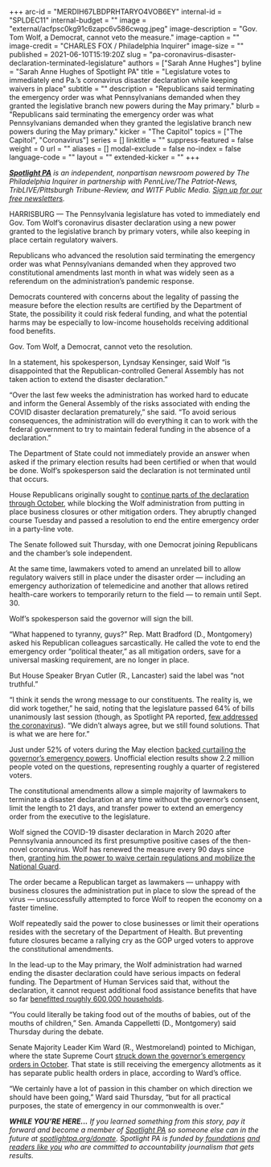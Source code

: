 +++
arc-id = "MERDIH67LBDPRHTARYO4VOB6EY"
internal-id = "SPLDEC11"
internal-budget = ""
image = "external/acfpsc0kg91c6zapc6v586cwqg.jpeg"
image-description = "Gov. Tom Wolf, a Democrat, cannot veto the measure."
image-caption = ""
image-credit = "CHARLES FOX / Philadelphia Inquirer"
image-size = ""
published = 2021-06-10T15:19:20Z
slug = "pa-coronavirus-disaster-declaration-terminated-legislature"
authors = ["Sarah Anne Hughes"]
byline = "Sarah Anne Hughes of Spotlight PA"
title = "Legislature votes to immediately end Pa.’s coronavirus disaster declaration while keeping waivers in place"
subtitle = ""
description = "Republicans said terminating the emergency order was what Pennsylvanians demanded when they granted the legislative branch new powers during the May primary."
blurb = "Republicans said terminating the emergency order was what Pennsylvanians demanded when they granted the legislative branch new powers during the May primary."
kicker = "The Capitol"
topics = ["The Capitol", "Coronavirus"]
series = []
linktitle = ""
suppress-featured = false
weight = 0
url = ""
aliases = []
modal-exclude = false
no-index = false
language-code = ""
layout = ""
extended-kicker = ""
+++

<a href="https://www.spotlightpa.org/"><i><b>Spotlight PA</b></i></a><i> is an independent, nonpartisan newsroom powered by The Philadelphia Inquirer in partnership with PennLive/The Patriot-News, TribLIVE/Pittsburgh Tribune-Review, and WITF Public Media. </i><a href="https://www.spotlightpa.org/newsletters"><i>Sign up for our free newsletters</i></a><i>.</i>

HARRISBURG — The Pennsylvania legislature has voted to immediately end Gov. Tom Wolf’s coronavirus disaster declaration using a new power granted to the legislative branch by primary voters, while also keeping in place certain regulatory waivers.

Republicans who advanced the resolution said terminating the emergency order was what Pennsylvanians demanded when they approved two constitutional amendments last month in what was widely seen as a referendum on the administration’s pandemic response.

Democrats countered with concerns about the legality of passing the measure before the election results are certified by the Department of State, the possibility it could risk federal funding, and what the potential harms may be especially to low-income households receiving additional food benefits.

Gov. Tom Wolf, a Democrat, cannot veto the resolution.

<script src="https://www.spotlightpa.org/embed.js" async></script><div data-spl-embed-version="1" data-spl-src="https://www.spotlightpa.org/embeds/newsletter/"></div>

In a statement, his spokesperson, Lyndsay Kensinger, said Wolf “is disappointed that the Republican-controlled General Assembly has not taken action to extend the disaster declaration.”

“Over the last few weeks the administration has worked hard to educate and inform the General Assembly of the risks associated with ending the COVID disaster declaration prematurely,” she said. “To avoid serious consequences, the administration will do everything it can to work with the federal government to try to maintain federal funding in the absence of a declaration.”

The Department of State could not immediately provide an answer when asked if the primary election results had been certified or when that would be done. Wolf’s spokesperson said the declaration is not terminated until that occurs.

House Republicans originally sought to <a href="https://www.spotlightpa.org/news/2021/05/pa-primary-tom-wolf-disaster-declaration-gop-end/" target="_blank">continue parts of the declaration through October</a>, while blocking the Wolf administration from putting in place business closures or other mitigation orders. They abruptly changed course Tuesday and passed a resolution to end the entire emergency order in a party-line vote.

The Senate followed suit Thursday, with one Democrat joining Republicans and the chamber’s sole independent.

At the same time, lawmakers voted to amend an unrelated bill to allow regulatory waivers still in place under the disaster order — including an emergency authorization of telemedicine and another that allows retired health-care workers to temporarily return to the field — to remain until Sept. 30.

Wolf’s spokesperson said the governor will sign the bill.

“What happened to tyranny, guys?” Rep. Matt Bradford (D., Montgomery) asked his Republican colleagues sarcastically. He called the vote to end the emergency order “political theater,” as all mitigation orders, save for a universal masking requirement, are no longer in place.

But House Speaker Bryan Cutler (R., Lancaster) said the label was “not truthful.”

“I think it sends the wrong message to our constituents. The reality is, we did work together,” he said, noting that the legislature passed 64% of bills unanimously last session (though, as Spotlight PA reported, <a href="https://www.spotlightpa.org/news/2021/02/pennsylvania-legislature-tom-wolf-coronavirus-laws-2020-analysis/" target="_blank">few addressed the coronavirus</a>). “We didn’t always agree, but we still found solutions. That is what we are here for.”

Just under 52% of voters during the May election <a href="https://www.spotlightpa.org/news/2021/05/pa-primary-2021-ballot-question-disaster-declaration-results/">backed curtailing the governor’s emergency powers</a>. Unofficial election results show 2.2 million people voted on the questions, representing roughly a quarter of registered voters.

The constitutional amendments allow a simple majority of lawmakers to terminate a disaster declaration at any time without the governor’s consent, limit the length to 21 days, and transfer power to extend an emergency order from the executive to the legislature.

Wolf signed the COVID-19 disaster declaration in March 2020 after Pennsylvania announced its first presumptive positive cases of the then-novel coronavirus. Wolf has renewed the measure every 90 days since then, <a href="https://www.spotlightpa.org/news/2021/02/pennsylvania-constitutional-amendment-executive-power-explainer-may-primary/">granting him the power to waive certain regulations and mobilize the National Guard</a>.

<script src="https://www.spotlightpa.org/embed.js" async></script><div data-spl-embed-version="1" data-spl-src="https://www.spotlightpa.org/embeds/donate/?teaser_text=If%20you%20learned%20something%20from%20this%20report%2C%20pay%20it%20forward%20and%20become%20a%20member%20of%20Spotlight%20PA%20so%20someone%20else%20can%20in%20the%20future."></div>


The order became a Republican target as lawmakers — unhappy with business closures the administration put in place to slow the spread of the virus — unsuccessfully attempted to force Wolf to reopen the economy on a faster timeline.

Wolf repeatedly said the power to close businesses or limit their operations resides with the secretary of the Department of Health. But preventing future closures became a rallying cry as the GOP urged voters to approve the constitutional amendments.

In the lead-up to the May primary, the Wolf administration had warned ending the disaster declaration could have serious impacts on federal funding. The Department of Human Services said that, without the declaration, it cannot request additional food assistance benefits that have so far <a href="https://www.inquirer.com/opinion/commentary/pennsylvania-snap-benefits-emergency-declaration-amendments-20210414.html" target="_blank">benefitted roughly 600,000 households</a>.

“You could literally be taking food out of the mouths of babies, out of the mouths of children,” Sen. Amanda Cappelletti (D., Montgomery) said Thursday during the debate.

Senate Majority Leader Kim Ward (R., Westmoreland) pointed to Michigan, where the state Supreme Court <a href="https://www.freep.com/story/news/local/michigan/2020/10/12/gretchen-whitmer-emergency-orders-struck-down/5970811002/" target="_blank">struck down the governor’s emergency orders in October</a>. That state is still receiving the emergency allotments as it has separate public health orders in place, according to Ward’s office.

“We certainly have a lot of passion in this chamber on which direction we should have been going,” Ward said Thursday, “but for all practical purposes, the state of emergency in our commonwealth is over.”

<i><b>WHILE YOU’RE HERE...</b></i><i> If you learned something from this story, pay it forward and become a member of </i><a href="https://www.spotlightpa.org/"><i>Spotlight PA</i></a><i> so someone else can in the future at </i><a href="http://spotlightpa.org/donate"><i>spotlightpa.org/donate</i></a><i>. Spotlight PA is funded by</i><a href="https://www.spotlightpa.org/support"><i> foundations</i></a><i> </i><a href="https://www.spotlightpa.org/support"><i>and readers like you</i></a><i> who are committed to accountability journalism that gets results.</i>
